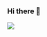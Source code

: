 ### Hi there 👋

[![](/profile.gif)](https://www.linkedin.com/in/durgeshpachghare/)<!-- If you want the template for my gif, email me! -->
<!--
**Inv3nt0r1/Inv3nt0r1** is a ✨ _special_ ✨ repository because its `README.md` (this file) appears on your GitHub profile.

Here are some ideas to get you started:

- 🔭 I’m currently working on ...
- 🌱 I’m currently learning ...
- 👯 I’m looking to collaborate on ...
- 🤔 I’m looking for help with ...
- 💬 Ask me about ...
- 📫 How to reach me: ...
- 😄 Pronouns: ...
- ⚡ Fun fact: ...
-->

